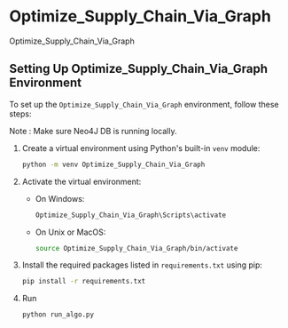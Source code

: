# Optimize_Supply_Chain_Via_Graph
Optimize_Supply_Chain_Via_Graph


## Setting Up Optimize_Supply_Chain_Via_Graph Environment

To set up the `Optimize_Supply_Chain_Via_Graph` environment, follow these steps:

Note : Make sure Neo4J DB is running locally. 

1. Create a virtual environment using Python's built-in `venv` module:

    ```bash
    python -m venv Optimize_Supply_Chain_Via_Graph
    ```

2. Activate the virtual environment:

    - On Windows:

        ```bash
        Optimize_Supply_Chain_Via_Graph\Scripts\activate
        ```

    - On Unix or MacOS:

        ```bash
        source Optimize_Supply_Chain_Via_Graph/bin/activate
        ```

3. Install the required packages listed in `requirements.txt` using pip:

    ```bash
    pip install -r requirements.txt
    ```
   
4. Run

   ```bash
   python run_algo.py
   ```
